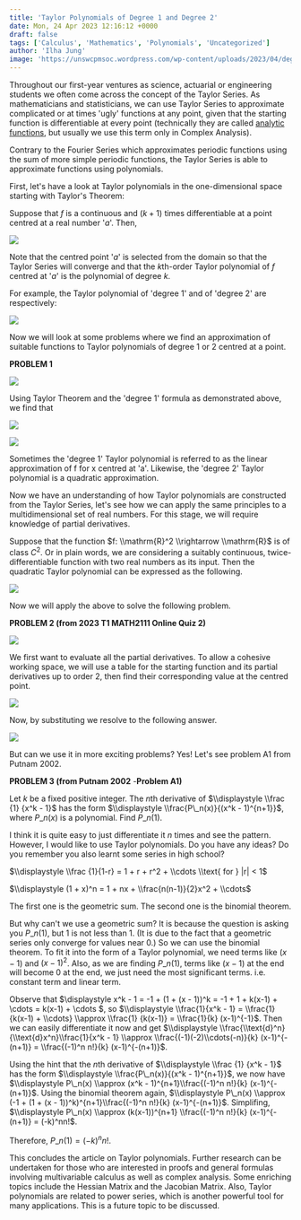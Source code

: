 ```yaml
---
title: 'Taylor Polynomials of Degree 1 and Degree 2'
date: Mon, 24 Apr 2023 12:16:12 +0000
draft: false
tags: ['Calculus', 'Mathematics', 'Polynomials', 'Uncategorized']
author: 'Ilha Jung'
image: 'https://unswcpmsoc.wordpress.com/wp-content/uploads/2023/04/deg-1-2.png?w=565'
---
```


Throughout our first-year ventures as science, actuarial or engineering students we often come across the concept of the Taylor Series. <!--more--> As mathematicians and statisticians, we can use Taylor Series to approximate complicated or at times 'ugly' functions at any point, given that the starting function is differentiable at every point (technically they are called [analytic functions](https://en.wikipedia.org/wiki/Analytic_function), but usually we use this term only in Complex Analysis).

Contrary to the Fourier Series which approximates periodic functions using the sum of more simple periodic functions, the Taylor Series is able to approximate functions using polynomials.

First, let's have a look at Taylor polynomials in the one-dimensional space starting with Taylor's Theorem:

Suppose that $f$ is a continuous and $(k+1)$ times differentiable at a point centred at a real number '$a$'. Then,

![](https://unswcpmsoc.wordpress.com/wp-content/uploads/2023/04/taylor-theorem-3.png?w=850)

Note that the centred point '$a$' is selected from the domain so that the Taylor Series will converge and that the $k$th\-order Taylor polynomial of $f$ centred at '$a$' is the polynomial of degree $k$.

For example, the Taylor polynomial of 'degree 1' and of 'degree 2' are respectively:

![](https://unswcpmsoc.wordpress.com/wp-content/uploads/2023/04/deg-1-2.png?w=565)

Now we will look at some problems where we find an approximation of suitable functions to Taylor polynomials of degree 1 or 2 centred at a point.

**PROBLEM 1**

![](https://unswcpmsoc.wordpress.com/wp-content/uploads/2023/04/taylor-problem-1-2.png?w=601)

Using Taylor Theorem and the 'degree 1' formula as demonstrated above, we find that

![](https://unswcpmsoc.wordpress.com/wp-content/uploads/2023/04/taylor-problem-1-4.png?w=349)

![](https://unswcpmsoc.wordpress.com/wp-content/uploads/2023/04/answer-taylor-1.png?w=532)

Sometimes the 'degree 1' Taylor polynomial is referred to as the linear approximation of f for x centred at 'a'. Likewise, the 'degree 2' Taylor polynomial is a quadratic approximation.

Now we have an understanding of how Taylor polynomials are constructed from the Taylor Series, let's see how we can apply the same principles to a multidimensional set of real numbers. For this stage, we will require knowledge of partial derivatives.

Suppose that the function $f: \\mathrm{R}^2 \\rightarrow \\mathrm{R}$ is of class $C^2$. Or in plain words, we are considering a suitably continuous, twice-differentiable function with two real numbers as its input. Then the quadratic Taylor polynomial can be expressed as the following.

![](https://unswcpmsoc.wordpress.com/wp-content/uploads/2023/04/multivar-poly-2-deg.png?w=822)

Now we will apply the above to solve the following problem.

**PROBLEM 2 (from 2023 T1 MATH2111 Online Quiz 2)**

![](https://unswcpmsoc.wordpress.com/wp-content/uploads/2023/04/taylor-problem-2.png?w=934)

We first want to evaluate all the partial derivatives. To allow a cohesive working space, we will use a table for the starting function and its partial derivatives up to order 2, then find their corresponding value at the centred point.

![](https://unswcpmsoc.wordpress.com/wp-content/uploads/2023/04/table-of-partial-der.png?w=735)

Now, by substituting we resolve to the following answer.

![](https://unswcpmsoc.wordpress.com/wp-content/uploads/2023/04/answer-taylor-2.png?w=772)

But can we use it in more exciting problems? Yes! Let's see problem A1 from Putnam 2002.

**PROBLEM 3 (**from Putnam 2002**** -**Problem A1)**

Let $k$ be a fixed positive integer. The $n$th derivative of $\\displaystyle \\frac {1} {x^k - 1}$ has the form $\\displaystyle \\frac{P\_n(x)}{(x^k - 1)^{n+1}}$, where $P\_n(x)$ is a polynomial. Find $P\_n(1)$.

I think it is quite easy to just differentiate it $n$ times and see the pattern. However, I would like to use Taylor polynomials. Do you have any ideas? Do you remember you also learnt some series in high school?

$\\displaystyle \\frac {1}{1-r} = 1 + r + r^2 + \\cdots \\text{ for } |r| < 1$

$\\displaystyle (1 + x)^n = 1 + nx + \\frac{n(n-1)}{2}x^2 + \\cdots$

The first one is the geometric sum. The second one is the binomial theorem.

But why can't we use a geometric sum? It is because the question is asking you $P\_n(1)$, but 1 is not less than 1. (It is due to the fact that a geometric series only converge for values near 0.) So we can use the binomial theorem. To fit it into the form of a Taylor polynomial, we need terms like $(x-1)$ and $(x-1)^2$. Also, as we are finding $P\_n(1)$, terms like $(x-1)$ at the end will become 0 at the end, we just need the most significant terms. i.e. constant term and linear term.

Observe that $\\displaystyle x^k - 1 = -1 + (1 + (x - 1))^k = -1 + 1 + k(x-1) + \\cdots = k(x-1) + \\cdots $, so $\\displaystyle \\frac{1}{x^k - 1} = \\frac{1} {k(x-1) + \\cdots} \\approx \\frac{1} {k(x-1)} = \\frac{1}{k} (x-1)^{-1}$. Then we can easily differentiate it now and get $\\displaystyle \\frac{\\text{d}^n}{\\text{d}x^n}\\frac{1}{x^k - 1} \\approx \\frac{(-1)(-2)\\cdots(-n)}{k} (x-1)^{-(n+1)} = \\frac{(-1)^n n!}{k} (x-1)^{-(n+1)}$.

Using the hint that the $n$th derivative of $\\displaystyle \\frac {1} {x^k - 1}$ has the form $\\displaystyle \\frac{P\_n(x)}{(x^k - 1)^{n+1}}$, we now have $\\displaystyle P\_n(x) \\approx (x^k - 1)^{n+1}\\frac{(-1)^n n!}{k} (x-1)^{-(n+1)}$. Using the binomial theorem again, $\\displaystyle P\_n(x) \\approx (-1 + (1 + (x - 1))^k)^{n+1}\\frac{(-1)^n n!}{k} (x-1)^{-(n+1)}$. Simplifing, $\\displaystyle P\_n(x) \\approx (k(x-1))^{n+1} \\frac{(-1)^n n!}{k} (x-1)^{-(n+1)} = (-k)^nn!$.

Therefore, $P\_n(1) = (-k)^nn!$.  

This concludes the article on Taylor polynomials. Further research can be undertaken for those who are interested in proofs and general formulas involving multivariable calculus as well as complex analysis. Some enriching topics include the Hessian Matrix and the Jacobian Matrix. Also, Taylor polynomials are related to power series, which is another powerful tool for many applications. This is a future topic to be discussed.